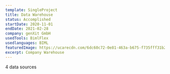 ```yaml
---
template: SingleProject
title: Data Warehouse
status: Accomplished
startDate: 2020-11-01
endDate: 2021-02-28
company: genXit GmbH
usedTools: BimlFlex
usedlanguages: BIML
featuredImage: https://ucarecdn.com/6dc60c72-0e81-463a-b675-f735fff31b2b/
excerpt: Company Warehouse
---
```

4 data sources
